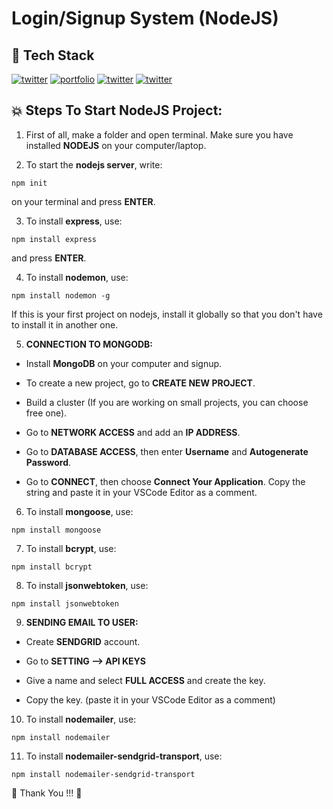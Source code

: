 # Login/Signup System (NodeJS)


## 📌 Tech Stack


[![twitter](https://img.shields.io/badge/JavaScript-323330?style=for-the-badge&logo=javascript&logoColor=F7DF1E)](https://twitter.com/)
[![portfolio](https://img.shields.io/badge/Node.js-43853D?style=for-the-badge&logo=node.js&logoColor=white)](https://katherineoelsner.com/)
[![twitter](https://img.shields.io/badge/Express.js-404D59?style=for-the-badge)](https://twitter.com/)
[![twitter](https://img.shields.io/badge/MongoDB-4EA94B?style=for-the-badge&logo=mongodb&logoColor=white)](https://twitter.com/)



## 💥 Steps To Start NodeJS Project:

1. First of all, make a folder and open terminal. Make sure you have installed **NODEJS** on your computer/laptop.


2. To start the **nodejs server**, write:

```
npm init
```

on your terminal and press **ENTER**.


3. To install **express**, use:

```
npm install express
```

and press **ENTER**.


4. To install **nodemon**, use:

```
npm install nodemon -g
```


If this is your first project on nodejs, install it globally so that you don't have to install it in another one.


5. **CONNECTION TO MONGODB:**

- Install **MongoDB** on your computer and signup.

- To create a new project, go to **CREATE NEW PROJECT**.

- Build a cluster (If you are working on small projects, you can choose free one).

- Go to **NETWORK ACCESS** and add an **IP ADDRESS**.

- Go to **DATABASE ACCESS**, then enter **Username** and **Autogenerate Password**.

- Go to **CONNECT**, then choose **Connect Your Application**. Copy the string and paste it in your VSCode Editor as a comment.


6. To install **mongoose**, use:

```
npm install mongoose
```


7. To install **bcrypt**, use:

```
npm install bcrypt
```


8. To install **jsonwebtoken**, use:

```
npm install jsonwebtoken
```


9. **SENDING EMAIL TO USER:**

- Create **SENDGRID** account.

- Go to **SETTING --> API KEYS**

- Give a name and select **FULL ACCESS** and create the key.

- Copy the key. (paste it in your VSCode Editor as a comment)


10. To install **nodemailer**, use:

```
npm install nodemailer
```


11. To install **nodemailer-sendgrid-transport**, use:

```
npm install nodemailer-sendgrid-transport
```



💙 Thank You !!! 💙
